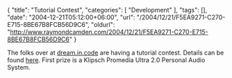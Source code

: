 {
	"title": "Tutorial Contest",
	"categories": [
		"Development"
	],
	"tags": [],
	"date": "2004-12-21T05:12:00+06:00",
	"url": "/2004/12/21/F5EA9271-C270-E715-8BE67B8FCB56D9C6",
	"oldurl": "http://www.raymondcamden.com/2004/12/21/F5EA9271-C270-E715-8BE67B8FCB56D9C6"
}

The folks over at <a href="http://www.dreamincode.net">dream.in.code</a> are having a tutorial contest. Details can be found <a href="http://forums.dreamincode.net/index.php?showtopic=9834">here</a>. First prize is a Klipsch Promedia Ultra 2.0 Personal Audio System.